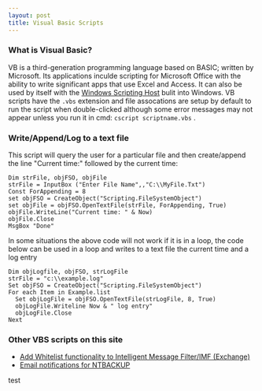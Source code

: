 ```yaml
---
layout: post 
title: Visual Basic Scripts
---
```


### What is Visual Basic?

VB is a third-generation programming language based on BASIC; written by
Microsoft. Its applications inculde scripting for Microsoft Office with
the ability to write significant apps that use Excel and Access. It can
also be used by itself with the [Windows Scripting
Host](http://www.pcsupportadvisor.com/Windows_scripting_host_page1.htm)
bulit into Windows. VB scripts have the `.vbs` extension and file
assocations are setup by default to run the script when double-clicked
although some error messages may not appear unless you run it in cmd:
`cscript scriptname.vbs` .

### Write/Append/Log to a text file

This script will query the user for a particular file and then
create/append the line \"Current time:\" followed by the current time:

    Dim strFile, objFSO, objFile
    strFile = InputBox ("Enter File Name",,"C:\\MyFile.Txt")
    Const ForAppending = 8
    set objFSO = CreateObject("Scripting.FileSystemObject")
    set objFile = objFSO.OpenTextFile(strFile, ForAppending, True)
    objFile.WriteLine("Current time: " & Now)
    objFile.Close
    MsgBox "Done"

In some situations the above code will not work if it is in a loop, the
code below can be used in a loop and writes to a text file the current
time and a log entry

    Dim objLogfile, objFSO, strLogFile
    strFile = "c:\\example.log"
    Set objFSO = CreateObject("Scripting.FileSystemObject")
    For each Item in Example.list
      Set objLogFile = objFSO.OpenTextFile(strLogFile, 8, True)
      objLogFile.Writeline Now & " log entry"
      objLogFile.Close
    Next

### Other VBS scripts on this site

-   [Add Whitelist functionality to Intelligent Message Filter/IMF
    (Exchange)](Add_Whitelist_functionality_to_Intelligent_Message_Filter/IMF_(Exchange) "wikilink")
-   [Email notifications for
    NTBACKUP](Email_notifications_for_NTBACKUP "wikilink")

test
